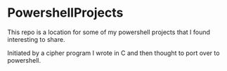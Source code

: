 # PowershellProjects

This repo is a location for some of my powershell projects that I found interesting to share.

Initiated by a cipher program I wrote in C and then thought to port over to powershell.